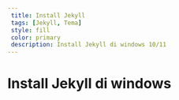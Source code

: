 ```yaml
---
 title: Install Jekyll
 tags: [Jekyll, Tema]
 style: fill
 color: primary
 description: Install Jekyll di windows 10/11
---
```


# Install Jekyll di windows